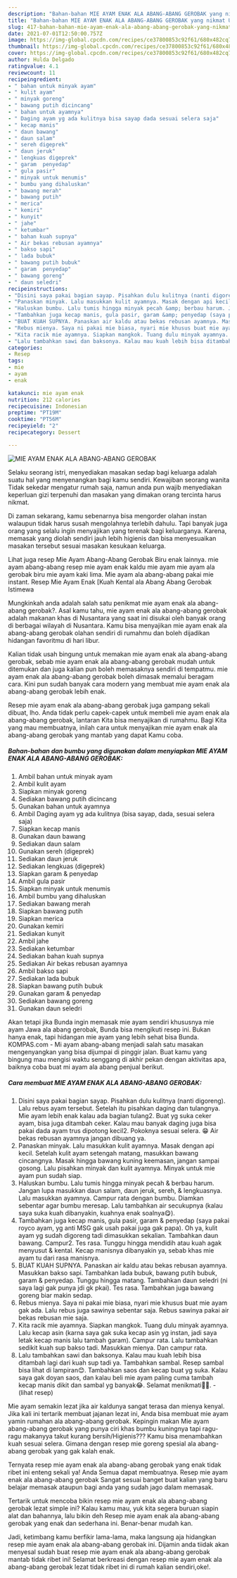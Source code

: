 ```yaml
---
description: "Bahan-bahan MIE AYAM ENAK ALA ABANG-ABANG GEROBAK yang nikmat Untuk Jualan"
title: "Bahan-bahan MIE AYAM ENAK ALA ABANG-ABANG GEROBAK yang nikmat Untuk Jualan"
slug: 417-bahan-bahan-mie-ayam-enak-ala-abang-abang-gerobak-yang-nikmat-untuk-jualan
date: 2021-07-01T12:50:00.757Z
image: https://img-global.cpcdn.com/recipes/ce37800853c92f61/680x482cq70/mie-ayam-enak-ala-abang-abang-gerobak-foto-resep-utama.jpg
thumbnail: https://img-global.cpcdn.com/recipes/ce37800853c92f61/680x482cq70/mie-ayam-enak-ala-abang-abang-gerobak-foto-resep-utama.jpg
cover: https://img-global.cpcdn.com/recipes/ce37800853c92f61/680x482cq70/mie-ayam-enak-ala-abang-abang-gerobak-foto-resep-utama.jpg
author: Hulda Delgado
ratingvalue: 4.1
reviewcount: 11
recipeingredient:
- " bahan untuk minyak ayam"
- " kulit ayam"
- " minyak goreng"
- " bawang putih dicincang"
- " bahan untuk ayamnya"
- " Daging ayam yg ada kulitnya bisa sayap dada sesuai selera saja"
- " kecap manis"
- " daun bawang"
- " daun salam"
- " sereh digeprek"
- " daun jeruk"
- " lengkuas digeprek"
- " garam  penyedap"
- " gula pasir"
- " minyak untuk menumis"
- " bumbu yang dihaluskan"
- " bawang merah"
- " bawang putih"
- " merica"
- " kemiri"
- " kunyit"
- " jahe"
- " ketumbar"
- " bahan kuah supnya"
- " Air bekas rebusan ayamnya"
- " bakso sapi"
- " lada bubuk"
- " bawang putih bubuk"
- " garam  penyedap"
- " bawang goreng"
- " daun seledri"
recipeinstructions:
- "Disini saya pakai bagian sayap. Pisahkan dulu kulitnya (nanti digoreng). Lalu rebus ayam tersebut. Setelah itu pisahkan daging dan tulangnya. Mie ayam lebih enak kalau ada bagian tulang2. Buat yg suka ceker ayam, bisa juga ditambah ceker. Kalau mau banyak daging juga bisa pakai dada ayam trus dipotong kecil2. Pokoknya sesuai selera. 😁 Air bekas rebusan ayamnya jangan dibuang ya."
- "Panaskan minyak. Lalu masukkan kulit ayamnya. Masak dengan api kecil. Setelah kulit ayam setengah matang, masukkan bawang cincangnya. Masak hingga bawang kuning keemasan, jangan sampai gosong. Lalu pisahkan minyak dan kulit ayamnya. Minyak untuk mie ayam pun sudah siap."
- "Haluskan bumbu. Lalu tumis hingga minyak pecah &amp; berbau harum. Jangan lupa masukkan daun salam, daun jeruk, sereh, &amp; lengkuasnya. Lalu masukkan ayamnya. Campur rata dengan bumbu. Diamkan sebentar agar bumbu meresap. Lalu tambahkan air secukupnya (kalau saya suka kuah dibanyakin, kuahnya enak soalnya😋)."
- "Tambahkan juga kecap manis, gula pasir, garam &amp; penyedap (saya pakai royco ayam, yg anti MSG gak usah pakai juga gak papa). Oh ya, kulit ayam yg sudah digoreng tadi dimasukkan sekalian. Tambahkan daun bawang. Campur2. Tes rasa. Tunggu hingga mendidih atau kuah agak menyusut &amp; kental. Kecap manisnya dibanyakin ya, sebab khas mie ayam tu dari rasa manisnya."
- "BUAT KUAH SUPNYA. Panaskan air kaldu atau bekas rebusan ayamnya. Masukkan bakso sapi. Tambahkan lada bubuk, bawang putih bubuk, garam &amp; penyedap. Tunggu hingga matang. Tambahkan daun seledri (ni saya lagi gak punya jdi gk pkai). Tes rasa. Tambahkan juga bawang goreng biar makin sedap."
- "Rebus mienya. Saya ni pakai mie biasa, nyari mie khusus buat mie ayam gak ada. Lalu rebus juga sawinya sebentar saja. Rebus sawinya pakai air bekas rebusan mie saja."
- "Kita racik mie ayamnya. Siapkan mangkok. Tuang dulu minyak ayamnya. Lalu kecap asin (karna saya gak suka kecap asin yg instan, jadi saya letak kecap manis lalu tambah garam). Campur rata. Lalu tambahkan sedikit kuah sup bakso tadi. Masukkan mienya. Dan campur rata."
- "Lalu tambahkan sawi dan baksonya. Kalau mau kuah lebih bisa ditambah lagi dari kuah sup tadi ya. Tambahkan sambal. Resep sambal bisa lihat di lampiran😊. Tambahkan saos dan kecap buat yg suka. Kalau saya gak doyan saos, dan kalau beli mie ayam paling cuma tambah kecap manis dikit dan sambal yg banyak😂. Selamat menikmati🤤😋.           (lihat resep)"
categories:
- Resep
tags:
- mie
- ayam
- enak

katakunci: mie ayam enak 
nutrition: 212 calories
recipecuisine: Indonesian
preptime: "PT19M"
cooktime: "PT56M"
recipeyield: "2"
recipecategory: Dessert

---
```



![MIE AYAM ENAK ALA ABANG-ABANG GEROBAK](https://img-global.cpcdn.com/recipes/ce37800853c92f61/680x482cq70/mie-ayam-enak-ala-abang-abang-gerobak-foto-resep-utama.jpg)

Selaku seorang istri, menyediakan masakan sedap bagi keluarga adalah suatu hal yang menyenangkan bagi kamu sendiri. Kewajiban seorang  wanita Tidak sekedar mengatur rumah saja, namun anda pun wajib menyediakan keperluan gizi terpenuhi dan masakan yang dimakan orang tercinta harus nikmat.

Di zaman  sekarang, kamu sebenarnya bisa mengorder olahan instan walaupun tidak harus susah mengolahnya terlebih dahulu. Tapi banyak juga orang yang selalu ingin menyajikan yang terenak bagi keluarganya. Karena, memasak yang diolah sendiri jauh lebih higienis dan bisa menyesuaikan masakan tersebut sesuai masakan kesukaan keluarga. 

Lihat juga resep Mie Ayam Abang-Abang Gerobak Biru enak lainnya. mie ayam abang-abang resep mie ayam enak kaldu mie ayam mie ayam ala gerobak biru mie ayam kaki lima. Mie ayam ala abang-abang pakai mie instant. Resep Mie Ayam Enak [Kuah Kental ala Abang Abang Gerobak Istimewa

Mungkinkah anda adalah salah satu penikmat mie ayam enak ala abang-abang gerobak?. Asal kamu tahu, mie ayam enak ala abang-abang gerobak adalah makanan khas di Nusantara yang saat ini disukai oleh banyak orang di berbagai wilayah di Nusantara. Kamu bisa menyajikan mie ayam enak ala abang-abang gerobak olahan sendiri di rumahmu dan boleh dijadikan hidangan favoritmu di hari libur.

Kalian tidak usah bingung untuk memakan mie ayam enak ala abang-abang gerobak, sebab mie ayam enak ala abang-abang gerobak mudah untuk ditemukan dan juga kalian pun boleh memasaknya sendiri di tempatmu. mie ayam enak ala abang-abang gerobak boleh dimasak memalui beragam cara. Kini pun sudah banyak cara modern yang membuat mie ayam enak ala abang-abang gerobak lebih enak.

Resep mie ayam enak ala abang-abang gerobak juga gampang sekali dibuat, lho. Anda tidak perlu capek-capek untuk membeli mie ayam enak ala abang-abang gerobak, lantaran Kita bisa menyajikan di rumahmu. Bagi Kita yang mau membuatnya, inilah cara untuk menyajikan mie ayam enak ala abang-abang gerobak yang mantab yang dapat Kamu coba.

<!--inarticleads1-->

##### Bahan-bahan dan bumbu yang digunakan dalam menyiapkan MIE AYAM ENAK ALA ABANG-ABANG GEROBAK:

1. Ambil  bahan untuk minyak ayam
1. Ambil  kulit ayam
1. Siapkan  minyak goreng
1. Sediakan  bawang putih dicincang
1. Gunakan  bahan untuk ayamnya
1. Ambil  Daging ayam yg ada kulitnya (bisa sayap, dada, sesuai selera saja)
1. Siapkan  kecap manis
1. Gunakan  daun bawang
1. Sediakan  daun salam
1. Gunakan  sereh (digeprek)
1. Sediakan  daun jeruk
1. Sediakan  lengkuas (digeprek)
1. Siapkan  garam &amp; penyedap
1. Ambil  gula pasir
1. Siapkan  minyak untuk menumis
1. Ambil  bumbu yang dihaluskan
1. Sediakan  bawang merah
1. Siapkan  bawang putih
1. Siapkan  merica
1. Gunakan  kemiri
1. Sediakan  kunyit
1. Ambil  jahe
1. Sediakan  ketumbar
1. Sediakan  bahan kuah supnya
1. Sediakan  Air bekas rebusan ayamnya
1. Ambil  bakso sapi
1. Sediakan  lada bubuk
1. Siapkan  bawang putih bubuk
1. Gunakan  garam &amp; penyedap
1. Sediakan  bawang goreng
1. Gunakan  daun seledri


Akan tetapi jika Bunda ingin memasak mie ayam sendiri khususnya mie ayam Jawa ala abang gerobak, Bunda bisa mengikuti resep ini. Bukan hanya enak, tapi hidangan mie ayam yang lebih sehat bisa Bunda. KOMPAS.com - Mi ayam abang-abang menjadi salah satu masakan mengenyangkan yang bisa dijumpai di pinggir jalan. Buat kamu yang bingung mau mengisi waktu senggang di akhir pekan dengan aktivitas apa, baiknya coba buat mi ayam ala abang penjual berikut. 

<!--inarticleads2-->

##### Cara membuat MIE AYAM ENAK ALA ABANG-ABANG GEROBAK:

1. Disini saya pakai bagian sayap. Pisahkan dulu kulitnya (nanti digoreng). Lalu rebus ayam tersebut. Setelah itu pisahkan daging dan tulangnya. Mie ayam lebih enak kalau ada bagian tulang2. Buat yg suka ceker ayam, bisa juga ditambah ceker. Kalau mau banyak daging juga bisa pakai dada ayam trus dipotong kecil2. Pokoknya sesuai selera. 😁 Air bekas rebusan ayamnya jangan dibuang ya.
1. Panaskan minyak. Lalu masukkan kulit ayamnya. Masak dengan api kecil. Setelah kulit ayam setengah matang, masukkan bawang cincangnya. Masak hingga bawang kuning keemasan, jangan sampai gosong. Lalu pisahkan minyak dan kulit ayamnya. Minyak untuk mie ayam pun sudah siap.
1. Haluskan bumbu. Lalu tumis hingga minyak pecah &amp; berbau harum. Jangan lupa masukkan daun salam, daun jeruk, sereh, &amp; lengkuasnya. Lalu masukkan ayamnya. Campur rata dengan bumbu. Diamkan sebentar agar bumbu meresap. Lalu tambahkan air secukupnya (kalau saya suka kuah dibanyakin, kuahnya enak soalnya😋).
1. Tambahkan juga kecap manis, gula pasir, garam &amp; penyedap (saya pakai royco ayam, yg anti MSG gak usah pakai juga gak papa). Oh ya, kulit ayam yg sudah digoreng tadi dimasukkan sekalian. Tambahkan daun bawang. Campur2. Tes rasa. Tunggu hingga mendidih atau kuah agak menyusut &amp; kental. Kecap manisnya dibanyakin ya, sebab khas mie ayam tu dari rasa manisnya.
1. BUAT KUAH SUPNYA. Panaskan air kaldu atau bekas rebusan ayamnya. Masukkan bakso sapi. Tambahkan lada bubuk, bawang putih bubuk, garam &amp; penyedap. Tunggu hingga matang. Tambahkan daun seledri (ni saya lagi gak punya jdi gk pkai). Tes rasa. Tambahkan juga bawang goreng biar makin sedap.
1. Rebus mienya. Saya ni pakai mie biasa, nyari mie khusus buat mie ayam gak ada. Lalu rebus juga sawinya sebentar saja. Rebus sawinya pakai air bekas rebusan mie saja.
1. Kita racik mie ayamnya. Siapkan mangkok. Tuang dulu minyak ayamnya. Lalu kecap asin (karna saya gak suka kecap asin yg instan, jadi saya letak kecap manis lalu tambah garam). Campur rata. Lalu tambahkan sedikit kuah sup bakso tadi. Masukkan mienya. Dan campur rata.
1. Lalu tambahkan sawi dan baksonya. Kalau mau kuah lebih bisa ditambah lagi dari kuah sup tadi ya. Tambahkan sambal. Resep sambal bisa lihat di lampiran😊. Tambahkan saos dan kecap buat yg suka. Kalau saya gak doyan saos, dan kalau beli mie ayam paling cuma tambah kecap manis dikit dan sambal yg banyak😂. Selamat menikmati🤤😋. -           (lihat resep)


Mie ayam semakin lezat jika air kaldunya sangat terasa dan mienya kenyal. Jika kali ini tertarik membuat jajanan lezat ini, Anda bisa membuat mie ayam yamin rumahan ala abang-abang gerobak. Kepingin makan Mie ayam abang-abang gerobak yang punya ciri khas bumbu kuningnya tapi ragu-ragu makanyya takut kurang bersih/Higienis??? Kamu bisa menambahkan kuah sesuai selera. Gimana dengan resep mie goreng spesial ala abang-abang gerobak yang gak kalah enak. 

Ternyata resep mie ayam enak ala abang-abang gerobak yang enak tidak ribet ini enteng sekali ya! Anda Semua dapat membuatnya. Resep mie ayam enak ala abang-abang gerobak Sangat sesuai banget buat kalian yang baru belajar memasak ataupun bagi anda yang sudah jago dalam memasak.

Tertarik untuk mencoba bikin resep mie ayam enak ala abang-abang gerobak lezat simple ini? Kalau kamu mau, yuk kita segera buruan siapin alat dan bahannya, lalu bikin deh Resep mie ayam enak ala abang-abang gerobak yang enak dan sederhana ini. Benar-benar mudah kan. 

Jadi, ketimbang kamu berfikir lama-lama, maka langsung aja hidangkan resep mie ayam enak ala abang-abang gerobak ini. Dijamin anda tiidak akan menyesal sudah buat resep mie ayam enak ala abang-abang gerobak mantab tidak ribet ini! Selamat berkreasi dengan resep mie ayam enak ala abang-abang gerobak lezat tidak ribet ini di rumah kalian sendiri,oke!.

